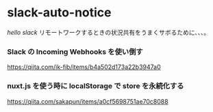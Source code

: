 # slack-auto-notice

_hello slack_
リモートワークするときの状況共有をうまくサボるために、、、。

### Slack の Incoming Webhooks を使い倒す

https://qiita.com/ik-fib/items/b4a502d173a22b3947a0

### nuxt.js を使う時に localStorage で store を永続化する

https://qiita.com/sakapun/items/a0cf5698751ae70c8088
